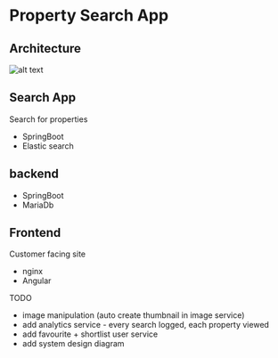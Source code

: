 # Property Search App


## Architecture

![alt text](https://github.com/[username]/[reponame]/blob/[branch]/image.jpg?raw=true)


## Search App

Search for properties 

- SpringBoot
- Elastic search 

##  backend

- SpringBoot
- MariaDb

## Frontend

Customer facing site

- nginx
- Angular

TODO
- image manipulation (auto create thumbnail in image service)
- add analytics service - every search logged, each property viewed
- add favourite + shortlist user service
- add system design diagram 